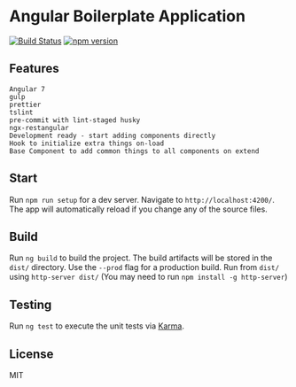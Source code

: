 # Angular Boilerplate Application

[![Build Status](https://travis-ci.org/BhavinPatel04/ngx-barebone-app.svg?branch=master)](https://travis-ci.org/BhavinPatel04/ngx-barebone-app)
[![npm version](https://badge.fury.io/js/ngx-barebone-app.svg)](https://badge.fury.io/js/ngx-barebone-app)

## Features

```
Angular 7
gulp
prettier
tslint
pre-commit with lint-staged husky
ngx-restangular
Development ready - start adding components directly
Hook to initialize extra things on-load
Base Component to add common things to all components on extend
```

## Start

Run `npm run setup` for a dev server. Navigate to `http://localhost:4200/`. The app will automatically reload if you change any of the source files.

## Build

Run `ng build` to build the project. The build artifacts will be stored in the `dist/` directory. Use the `--prod` flag for a production build. Run from `dist/` using `http-server dist/` (You may need to run `npm install -g http-server`)

## Testing

Run `ng test` to execute the unit tests via [Karma](https://karma-runner.github.io).

## License

MIT
